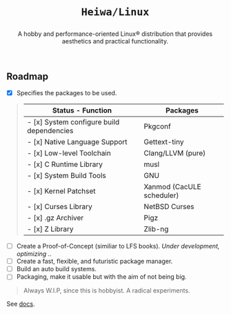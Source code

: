 # <p align="center">`Heiwa/Linux`</p>
<p align="center">A hobby and performance-oriented Linux® distribution that provides aesthetics and practical functionality.</p>

<br>

## Roadmap <img alt="" align="right" src="https://badges.pufler.dev/visits/heiwalinux/heiwa?style=flat-square&label=&color=000000&logo=GitHub&logoColor=white&labelColor=373e4d"/>
- [x] Specifies the packages to be used.
> | Status - Function                         | Packages                  |
> |-------------------------------------------|---------------------------|
> | - [x] System configure build dependencies | Pkgconf                   |
> | - [x] Native Language Support             | Gettext-tiny              |
> | - [x] Low-level Toolchain                 | Clang/LLVM (pure)         |
> | - [x] C Runtime Library                   | musl                      |
> | - [x] System Build Tools                  | GNU                       |
> | - [x] Kernel Patchset                     | Xanmod (CacULE scheduler) |
> | - [x] Curses Library                      | NetBSD Curses             |
> | - [x] .gz Archiver                        | Pigz                      |
> | - [x] Z Library                           | Zlib-ng                   |
- [ ] Create a Proof-of-Concept (similiar to LFS books). *Under development, optimizing ..*
- [ ] Create a fast, flexible, and futuristic package manager.
- [ ] Build an auto build systems.
- [ ] Packaging, make it usable but with the aim of not being big.
> Always W.I.P, since this is hobbyist. A radical experiments.

See [docs](./docs).

